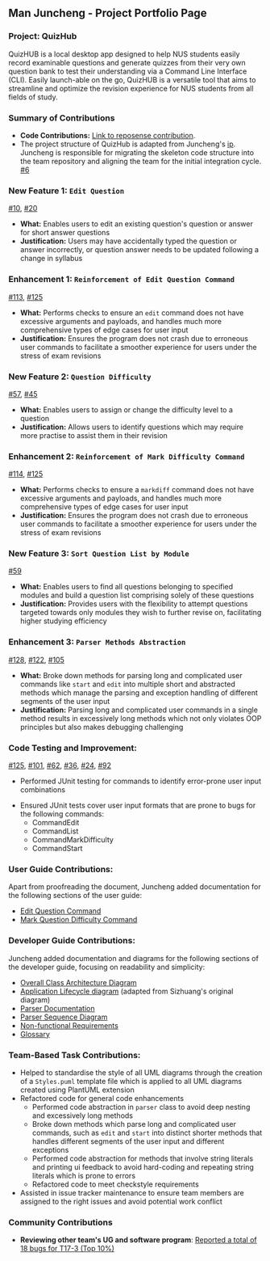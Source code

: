 ## Man Juncheng - Project Portfolio Page

### Project: QuizHub
QuizHUB is a local desktop app designed to help NUS students easily record examinable questions and generate quizzes
from their very own question bank to test their understanding via a Command Line Interface (CLI). Easily launch-able
on the go, QuizHUB is a versatile tool that aims to streamline and optimize the revision experience for NUS students
from all fields of study.

### Summary of Contributions
- **Code Contributions:** [Link to reposense contribution](https://nus-cs2113-ay2324s1.github.io/tp-dashboard/?search=&sort=groupTitle&sortWithin=title&timeframe=commit&mergegroup=&groupSelect=groupByRepos&breakdown=true&checkedFileTypes=docs~functional-code~test-code&since=2023-09-22&tabOpen=true&tabType=authorship&tabAuthor=spinoandraptos&tabRepo=AY2324S1-CS2113-W12-1%2Ftp%5Bmaster%5D&authorshipIsMergeGroup=false&authorshipFileTypes=docs~functional-code~test-code&authorshipIsBinaryFileTypeChecked=false&authorshipIsIgnoredFilesChecked=false).
- The project structure of QuizHub is adapted from Juncheng's [ip](https://github.com/spinoandraptos/ip). Juncheng is
  responsible for migrating the skeleton code structure into the team repository and aligning the team for the initial
  integration cycle. [#6](https://github.com/AY2324S1-CS2113-W12-1/tp/pull/6)

### New Feature 1: `Edit Question`
[#10](https://github.com/AY2324S1-CS2113-W12-1/tp/pull/10),
[#20](https://github.com/AY2324S1-CS2113-W12-1/tp/issues/20)
- **What:** Enables users to edit an existing question's question or answer for short answer questions
- **Justification:** Users may have accidentally typed the question or answer incorrectly, or question answer needs
  to be updated following a change in syllabus

### Enhancement 1: `Reinforcement of Edit Question Command`
[#113](https://github.com/AY2324S1-CS2113-W12-1/tp/issues/113),
[#125](https://github.com/AY2324S1-CS2113-W12-1/tp/pull/125)
- **What:** Performs checks to ensure an `edit` command does not have excessive arguments and payloads, and handles
  much more comprehensive types of edge cases for user input
- **Justification:** Ensures the program does not crash due to erroneous user commands to facilitate a 
  smoother experience for users under the stress of exam revisions

<div style="page-break-after: always;"></div>

### New Feature 2: `Question Difficulty`
[#57](https://github.com/AY2324S1-CS2113-W12-1/tp/pull/57),
[#45](https://github.com/AY2324S1-CS2113-W12-1/tp/issues/45)
- **What:** Enables users to assign or change the difficulty level to a question
- **Justification:** Allows users to identify questions which may require more practise to assist them in their revision

### Enhancement 2: `Reinforcement of Mark Difficulty Command`
[#114](https://github.com/AY2324S1-CS2113-W12-1/tp/issues/114),
[#125](https://github.com/AY2324S1-CS2113-W12-1/tp/pull/125)
- **What:** Performs checks to ensure a `markdiff` command does not have excessive arguments and payloads, and handles
much more comprehensive types of edge cases for user input
- **Justification:** Ensures the program does not crash due to erroneous user commands to facilitate a
smoother experience for users under the stress of exam revisions

### New Feature 3: `Sort Question List by Module`
[#59](https://github.com/AY2324S1-CS2113-W12-1/tp/pull/59)
- **What:** Enables users to find all questions belonging to specified modules and build a question list comprising
  solely of these questions
- **Justification:** Provides users with the flexibility to attempt questions targeted towards only modules they wish
  to further revise on, facilitating higher studying efficiency

### Enhancement 3: `Parser Methods Abstraction`
[#128](https://github.com/AY2324S1-CS2113-W12-1/tp/pull/128),
[#122](https://github.com/AY2324S1-CS2113-W12-1/tp/pull/122),
[#105](https://github.com/AY2324S1-CS2113-W12-1/tp/issues/105)
- **What:** Broke down methods for parsing long and complicated user commands like `start` and `edit` into multiple
    short and abstracted methods which manage the parsing and exception handling of different segments of the user input
- **Justification:** Parsing long and complicated user commands in a single method results in excessively long methods
  which not only violates OOP principles but also makes debugging challenging

<div style="page-break-after: always;"></div>

### Code Testing and Improvement:
[#125](https://github.com/AY2324S1-CS2113-W12-1/tp/pull/125),
[#101](https://github.com/AY2324S1-CS2113-W12-1/tp/pull/101),
[#62](https://github.com/AY2324S1-CS2113-W12-1/tp/pull/62),
[#36](https://github.com/AY2324S1-CS2113-W12-1/tp/issues/36),
[#24](https://github.com/AY2324S1-CS2113-W12-1/tp/issues/24),
[#92](https://github.com/AY2324S1-CS2113-W12-1/tp/issues/92)
* Performed JUnit testing for commands to identify error-prone user input combinations
- Ensured JUnit tests cover user input formats that are prone to bugs for the following commands:
  * CommandEdit
  * CommandList
  * CommandMarkDifficulty
  * CommandStart
    
### User Guide Contributions:
Apart from proofreading the document, Juncheng added documentation for the following sections of the user guide: <br/>
- [Edit Question Command](https://ay2324s1-cs2113-w12-1.github.io/tp/UserGuide.html#edit-questionansweroption-edit) <br/>
- [Mark Question Difficulty Command](https://ay2324s1-cs2113-w12-1.github.io/tp/UserGuide.html#mark-difficulty-of-questions-markdiff)

### Developer Guide Contributions:
Juncheng added documentation and diagrams for the following sections of the developer guide, focusing on
readability and simplicity: <br/>
- [Overall Class Architecture Diagram](https://ay2324s1-cs2113-w12-1.github.io/tp/UML/Images/overallClassInteraction.png)<br/>
- [Application Lifecycle diagram](https://ay2324s1-cs2113-w12-1.github.io/tp/UML/Images/applicationLifecycle.png) (adapted from Sizhuang's original diagram) <br/> 
- [Parser Documentation](https://ay2324s1-cs2113-w12-1.github.io/tp/DeveloperGuide.html#parser-component) <br/>
- [Parser Sequence Diagram](https://ay2324s1-cs2113-w12-1.github.io/tp/UML/Images/parser.png) <br/>
- [Non-functional Requirements](https://ay2324s1-cs2113-w12-1.github.io/tp/DeveloperGuide.html#non-functional-requirements) <br/>
- [Glossary](https://ay2324s1-cs2113-w12-1.github.io/tp/DeveloperGuide.html#glossary) <br/>

<div style="page-break-after: always;"></div>

### Team-Based Task Contributions:
- Helped to standardise the style of all UML diagrams through the creation of a `Styles.puml` template file which is applied
  to all UML diagrams created using PlantUML extension
- Refactored code for general code enhancements
  * Performed code abstraction in `parser` class to avoid deep nesting and excessively long methods
  * Broke down methods which parse long and complicated user commands, such as `edit` and `start` into distinct 
  shorter methods that handles different segments of the user input and different exceptions
  * Performed code abstraction for methods that involve string literals and printing ui feedback to avoid 
  hard-coding and repeating string literals which is prone to errors
  * Refactored code to meet checkstyle requirements
- Assisted in issue tracker maintenance to ensure team members are assigned to the right issues and avoid 
potential work conflict

### Community Contributions
- **Reviewing other team's UG and software program**: [Reported a total of 18 bugs for T17-3 (Top 10%)](https://github.com/spinoandraptos/ped)